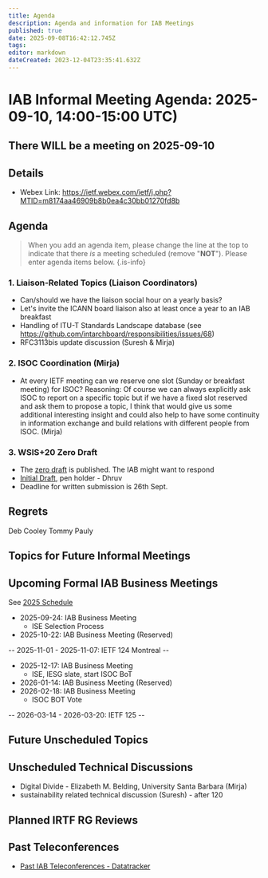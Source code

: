 ```yaml
---
title: Agenda
description: Agenda and information for IAB Meetings
published: true
date: 2025-09-08T16:42:12.745Z
tags: 
editor: markdown
dateCreated: 2023-12-04T23:35:41.632Z
---
```


# IAB Informal Meeting Agenda: 2025-09-10, 14:00-15:00 UTC)

## There WILL be a meeting on 2025-09-10

## Details

* Webex Link: https://ietf.webex.com/ietf/j.php?MTID=m8174aa46909b8b0ea4c30bb01270fd8b


## Agenda

> When you add an agenda item, please change the line at the top to indicate that there *is* a meeting scheduled (remove "**NOT**"). Please enter agenda items below.
{.is-info}

### 1. Liaison-Related Topics (Liaison Coordinators)

- Can/should we have the liaison social hour on a yearly basis?        
- Let's invite the ICANN board liaison also at least once a year to an IAB breakfast 
- Handling of ITU-T Standards Landscape database (see https://github.com/intarchboard/responsibilities/issues/68)
- RFC3113bis update discussion (Suresh & Mirja)


### 2. ISOC Coordination (Mirja)

- At every IETF meeting can we reserve one slot (Sunday or breakfast meeting) for ISOC? Reasoning: Of course we can always explicitly ask ISOC to report on a specific topic but if we have a fixed slot reserved and ask them to propose a topic, I think that would give us some additional interesting insight and could also help to have some continuity in information exchange and build relations with different people from ISOC. (Mirja)


### 3. WSIS+20 Zero Draft 

- The [zero draft](https://publicadministration.desa.un.org/sites/default/files/2021-04/2025/WSIS%2B20_ZERO_DRAFT.pdf) is published. The IAB might want to respond 
- [Initial Draft](https://docs.google.com/document/d/10Qq7-4gYv6ISPTIzBBpMNkmkpnKtSVI5DucOo3Mp5ww/edit?usp=sharing), pen holder - Dhruv 
- Deadline for written submission is 26th Sept.  

## Regrets
 Deb Cooley
 Tommy Pauly



## Topics for Future Informal Meetings




## Upcoming Formal IAB Business Meetings

See [2025 Schedule](https://wiki.ietf.org/group/iab/2025_Schedule)

- 2025-09-24: IAB Business Meeting
    - ISE Selection Process
- 2025-10-22: IAB Business Meeting (Reserved)

-- 2025-11-01 - 2025-11-07: IETF 124 Montreal --

- 2025-12-17: IAB Business Meeting
    - ISE, IESG slate, start ISOC BoT
- 2026-01-14: IAB Business Meeting (Reserved)
- 2026-02-18: IAB Business Meeting 
    - ISOC BOT Vote
    
-- 2026-03-14 - 2026-03-20: IETF 125 --

## Future Unscheduled Topics 


## Unscheduled Technical Discussions

* Digital Divide - Elizabeth M. Belding, University Santa Barbara (Mirja)
* sustainability related technical discussion (Suresh) - after 120


## Planned IRTF RG Reviews 

## Past Teleconferences 

* [Past IAB Teleconferences - Datatracker](https://datatracker.ietf.org/group/iab/meetings/)


<!--
### Alternate Zoom info:

* [Zoom link](https://ietf.zoom.us/j/2649121587?pwd=dVJXTHRoQ2RqeE5tY2huWFFDdTFpdz09)
* Passcode: 1234
-->
